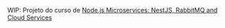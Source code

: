 WIP: Projeto do curso de <a href="https://www.udemy.com/course/construindo-um-backend-escalavel-com-nestjs-aws-e-pivotalws/" target="_blank">Node.js Microservices: NestJS, RabbitMQ and Cloud Services</a>
